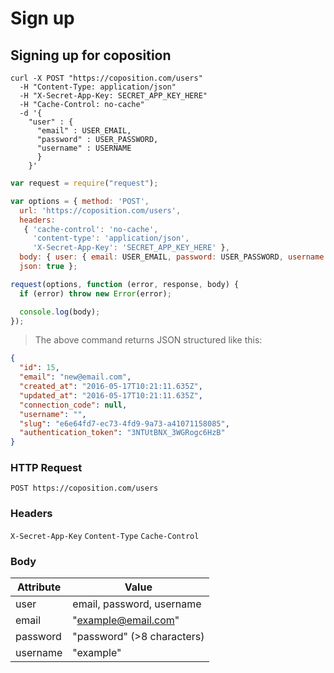 # Sign up
## Signing up for coposition
```shell
curl -X POST "https://coposition.com/users"
  -H "Content-Type: application/json"
  -H "X-Secret-App-Key: SECRET_APP_KEY_HERE"
  -H "Cache-Control: no-cache"
  -d '{
    "user" : {
      "email" : USER_EMAIL,
      "password" : USER_PASSWORD,
      "username" : USERNAME
      }
    }'
```
```javascript
var request = require("request");

var options = { method: 'POST',
  url: 'https://coposition.com/users',
  headers:
   { 'cache-control': 'no-cache',
     'content-type': 'application/json',
     'X-Secret-App-Key': 'SECRET_APP_KEY_HERE' },
  body: { user: { email: USER_EMAIL, password: USER_PASSWORD, username: USERNAME } },
  json: true };

request(options, function (error, response, body) {
  if (error) throw new Error(error);

  console.log(body);
});

```
> The above command returns JSON structured like this:

```json
{
  "id": 15,
  "email": "new@email.com",
  "created_at": "2016-05-17T10:21:11.635Z",
  "updated_at": "2016-05-17T10:21:11.635Z",
  "connection_code": null,
  "username": "",
  "slug": "e6e64fd7-ec73-4fd9-9a73-a41071158085",
  "authentication_token": "3NTUtBNX_3WGRogc6HzB"
}
```
### HTTP Request
`POST https://coposition.com/users`

### Headers

`X-Secret-App-Key`
`Content-Type`
`Cache-Control`

### Body
Attribute | Value
-------------- | --------------
user | email, password, username
email | "example@email.com"
password | "password" (>8 characters)
username | "example"
